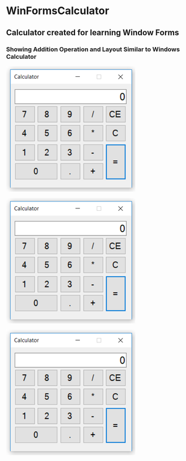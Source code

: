 # WinFormsCalculator

## Calculator created for learning Window Forms

### Showing Addition Operation and Layout Similar to Windows Calculator
![alt text](https://raw.githubusercontent.com/Rodrigo400/WinFormsCalculator/master/Photos/Calc1.png)

![alt text](https://raw.githubusercontent.com/Rodrigo400/WinFormsCalculator/master/Photos/Calc1.png)

![alt text](https://raw.githubusercontent.com/Rodrigo400/WinFormsCalculator/master/Photos/Calc1.png)
